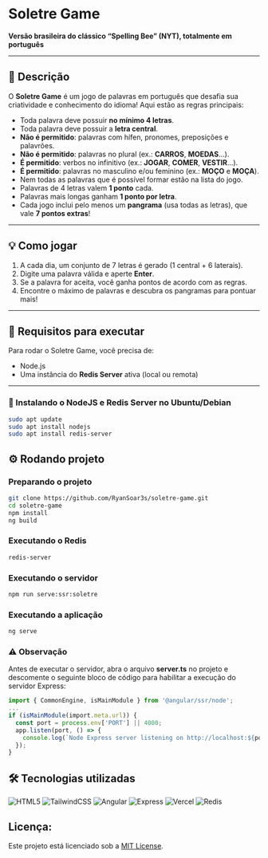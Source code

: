 # Soletre Game

**Versão brasileira do clássico “Spelling Bee” (NYT), totalmente em português**

---

## 🎯 Descrição  
O **Soletre Game** é um jogo de palavras em português que desafia sua criatividade e conhecimento do idioma! Aqui estão as regras principais:  

- Toda palavra deve possuir **no mínimo 4 letras**.  
- Toda palavra deve possuir a **letra central**.  
- **Não é permitido**: palavras com hífen, pronomes, preposições e palavrões.  
- **Não é permitido**: palavras no plural (ex.: **CARROS**, **MOEDAS**...).  
- **É permitido**: verbos no infinitivo (ex.: **JOGAR**, **COMER**, **VESTIR**...).  
- **É permitido**: palavras no masculino e/ou feminino (ex.: **MOÇO** e **MOÇA**).  
- Nem todas as palavras que é possível formar estão na lista do jogo.  
- Palavras de 4 letras valem **1 ponto** cada.  
- Palavras mais longas ganham **1 ponto por letra**.  
- Cada jogo inclui pelo menos um **pangrama** (usa todas as letras), que vale **7 pontos extras**!  

---

## 💡 Como jogar  

1. A cada dia, um conjunto de 7 letras é gerado (1 central + 6 laterais).  
2. Digite uma palavra válida e aperte **Enter**.  
3. Se a palavra for aceita, você ganha pontos de acordo com as regras.  
4. Encontre o máximo de palavras e descubra os pangramas para pontuar mais!  

---

## 🧩 Requisitos para executar

Para rodar o Soletre Game, você precisa de:

- Node.js  
- Uma instância do **Redis Server** ativa (local ou remota)

---

### 🔧 Instalando o NodeJS e Redis Server no Ubuntu/Debian

```bash
sudo apt update
sudo apt install nodejs
sudo apt install redis-server
```

## ⚙️ Rodando projeto  

### Preparando o projeto
```bash
git clone https://github.com/RyanSoar3s/soletre-game.git
cd soletre-game
npm install
ng build
```

### Executando o Redis
```bash
redis-server
```

### Executando o servidor
```bash
npm run serve:ssr:soletre
```

### Executando a aplicação
```bash
ng serve
```

### ⚠️ Observação

Antes de executar o servidor, abra o arquivo **server.ts** no projeto e descomente o seguinte bloco de código para habilitar a execução do servidor Express:

```ts
import { CommonEngine, isMainModule } from '@angular/ssr/node';
...
if (isMainModule(import.meta.url)) {
  const port = process.env['PORT'] || 4000;
  app.listen(port, () => {
    console.log(`Node Express server listening on http://localhost:${port}`);
  });
}
```
## 🛠️ Tecnologias utilizadas  
![HTML5](https://img.shields.io/badge/HTML5-E34F26?style=for-the-badge&logo=html5&logoColor=white)  ![TailwindCSS](https://img.shields.io/badge/TailwindCSS-38B2AC?style=for-the-badge&logo=tailwind-css&logoColor=white)  ![Angular](https://img.shields.io/badge/Angular-DD0031?style=for-the-badge&logo=angular&logoColor=white)  ![Express](https://img.shields.io/badge/Express.js-404d59?style=for-the-badge&logo=express&logoColor=white)  ![Vercel](https://img.shields.io/badge/Vercel-000000?style=for-the-badge&logo=vercel&logoColor=white)
![Redis](https://img.shields.io/badge/Redis-DC382D?style=for-the-badge&logo=redis&logoColor=white)

## Licença:

Este projeto está licenciado sob a [MIT License](LICENSE).
